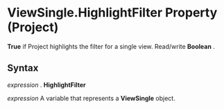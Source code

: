 
# ViewSingle.HighlightFilter Property (Project)

 **True** if Project highlights the filter for a single view. Read/write **Boolean** .


## Syntax

 _expression_ . **HighlightFilter**

 _expression_ A variable that represents a **ViewSingle** object.

